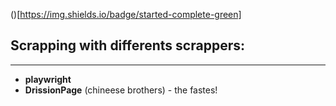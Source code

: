 ()[https://img.shields.io/badge/started-complete-green]

## Scrapping with differents scrappers:
---
- **playwright**
- **DrissionPage** (chineese brothers) - the fastes!
